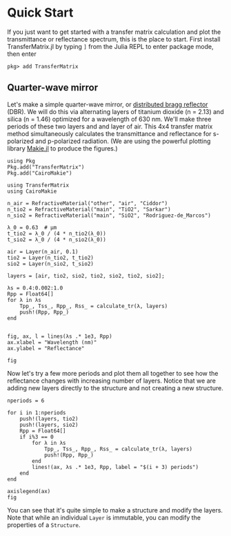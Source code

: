 # Quick Start

If you just want to get started with a transfer matrix
calculation and plot the transmittance or reflectance 
spectrum, this is the place to start.
First install TransferMatrix.jl by
typing `]` from the Julia REPL to enter package mode,
then enter

```
pkg> add TransferMatrix
```

## Quarter-wave mirror

Let's make a simple quarter-wave mirror, or
[distributed bragg reflector](https://en.wikipedia.org/wiki/Distributed_Bragg_reflector) (DBR). We will do this via alternating
layers of titanium dioxide (n = 2.13) and silica (n = 1.46) optimized
for a wavelength of 630 nm.
We'll make three periods of these two layers and and layer of air.
This 4x4 transfer matrix method simultaneously calculates
the transmittance and reflectance for s-polarized and p-polarized 
radiation.
(We are using the powerful plotting library [Makie.jl](https://makie.juliaplots.org/) to produce the figures.)

```@setup dbr
using Pkg
Pkg.add("TransferMatrix")
Pkg.add("CairoMakie")
```

```@example dbr
using TransferMatrix
using CairoMakie

n_air = RefractiveMaterial("other", "air", "Ciddor")
n_tio2 = RefractiveMaterial("main", "TiO2", "Sarkar")
n_sio2 = RefractiveMaterial("main", "SiO2", "Rodriguez-de_Marcos")

λ_0 = 0.63  # μm
t_tio2 = λ_0 / (4 * n_tio2(λ_0))
t_sio2 = λ_0 / (4 * n_sio2(λ_0))

air = Layer(n_air, 0.1)
tio2 = Layer(n_tio2, t_tio2)
sio2 = Layer(n_sio2, t_sio2)

layers = [air, tio2, sio2, tio2, sio2, tio2, sio2];

λs = 0.4:0.002:1.0
Rpp = Float64[]
for λ in λs
    Tpp_, Tss_, Rpp_, Rss_ = calculate_tr(λ, layers)
    push!(Rpp, Rpp_)
end


fig, ax, l = lines(λs .* 1e3, Rpp)
ax.xlabel = "Wavelength (nm)"
ax.ylabel = "Reflectance"

fig
```

Now let's try a few more periods and plot them all together
to see how the reflectance changes with increasing number of layers.
Notice that we are adding new layers directly to the structure and
not creating a new structure.

```@example dbr
nperiods = 6

for i in 1:nperiods
    push!(layers, tio2)
    push!(layers, sio2)
    Rpp = Float64[]
    if i%3 == 0
        for λ in λs
            Tpp_, Tss_, Rpp_, Rss_ = calculate_tr(λ, layers)
            push!(Rpp, Rpp_)
        end
        lines!(ax, λs .* 1e3, Rpp, label = "$(i + 3) periods")
    end
end

axislegend(ax)
fig
```

You can see that it's quite simple to make a structure
and modify the layers. Note that while an individual `Layer` is immutable,
you can modify the properties of a `Structure`.